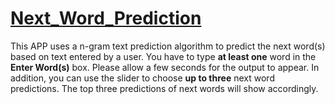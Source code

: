 # [Next_Word_Prediction](https://tsquall121.shinyapps.io/Next_Word_Prediction/)
This APP uses a n-gram text prediction algorithm to predict the next word(s) based on text entered by a user.
You have to type **at least one** word in the **Enter Word(s)** box.
Please allow a few seconds for the output to appear.
In addition, you can use the slider to choose **up to three** next word predictions. The top three predictions of next words will show accordingly.
